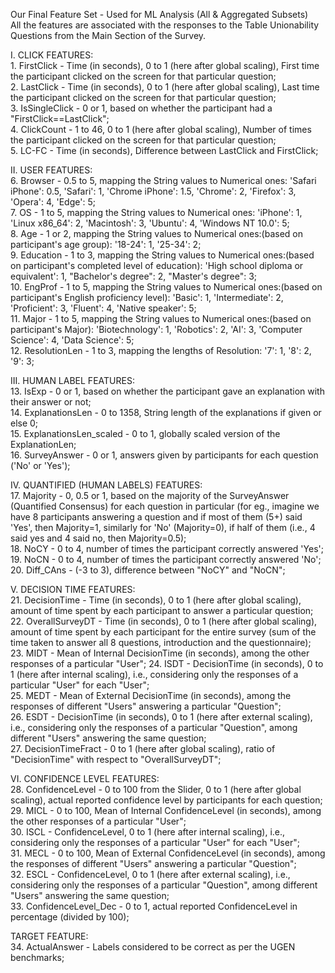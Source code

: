 Our Final Feature Set - Used for ML Analysis (All & Aggregated Subsets)   
All the features are associated with the responses to the Table Unionability Questions from the Main Section of the Survey.   


I. CLICK FEATURES:   
    1. FirstClick - Time (in seconds), 0 to 1 (here after global scaling), First time the participant clicked on the screen for that particular question;   
    2. LastClick - Time (in seconds), 0 to 1 (here after global scaling), Last time the participant clicked on the screen for that particular question;   
    3. IsSingleClick - 0 or 1, based on whether the participant had a "FirstClick==LastClick";   
    4. ClickCount - 1 to 46, 0 to 1 (here after global scaling), Number of times the participant clicked on the screen for that particular question;   
    5. LC-FC - Time (in seconds), Difference between LastClick and FirstClick;   

    
II. USER FEATURES:   
    6. Browser - 0.5 to 5, mapping the String values to Numerical ones: 'Safari iPhone': 0.5, 'Safari': 1, 'Chrome iPhone': 1.5, 'Chrome': 2, 'Firefox': 3, 'Opera': 4, 'Edge': 5;   
    7. OS - 1 to 5, mapping the String values to Numerical ones: 'iPhone': 1, 'Linux x86_64': 2, 'Macintosh': 3, 'Ubuntu': 4, 'Windows NT 10.0': 5;   
    8. Age - 1 or 2, mapping the String values to Numerical ones:(based on participant's age group): '18-24': 1, '25-34': 2;   
    9. Education - 1 to 3, mapping the String values to Numerical ones:(based on participant's completed level of education): 'High school diploma or equivalent': 1, "Bachelor's degree": 2, "Master's degree": 3;   
    10. EngProf - 1 to 5, mapping the String values to Numerical ones:(based on participant's English proficiency level): 'Basic': 1, 'Intermediate': 2, 'Proficient': 3, 'Fluent': 4, 'Native speaker': 5;   
    11. Major - 1 to 5, mapping the String values to Numerical ones:(based on participant's Major): 'Biotechnology': 1, 'Robotics': 2, 'AI': 3, 'Computer Science': 4, 'Data Science': 5;   
    12. ResolutionLen - 1 to 3, mapping the lengths of Resolution: '7': 1, '8': 2, '9': 3;   

    
III. HUMAN LABEL FEATURES:   
    13. IsExp - 0 or 1, based on whether the participant gave an explanation with their answer or not;    
    14. ExplanationsLen - 0 to 1358, String length of the explanations if given or else 0;    
    15. ExplanationsLen_scaled - 0 to 1, globally scaled version of the ExplanationLen;    
    16. SurveyAnswer - 0 or 1, answers given by participants for each question ('No' or 'Yes');    

    
IV. QUANTIFIED (HUMAN LABELS) FEATURES:    
    17. Majority - 0, 0.5 or 1, based on the majority of the SurveyAnswer (Quantified Consensus) for each question in particular (for eg., imagine we have 8 participants answering a question and if most of them (5+) said 'Yes', then Majority=1, similarly for 'No' (Majority=0), if half of them (i.e., 4 said yes and 4 said no, then Majority=0.5);    
    18. NoCY - 0 to 4, number of times the participant correctly answered 'Yes';     
    19. NoCN - 0 to 4, number of times the participant correctly answered 'No';    
    20. Diff_CAns - (-3 to 3), difference between "NoCY" and "NoCN";   

    
V. DECISION TIME FEATURES:     
    21. DecisionTime - Time (in seconds), 0 to 1 (here after global scaling), amount of time spent by each participant to answer a particular question;    
    22. OverallSurveyDT - Time (in seconds), 0 to 1 (here after global scaling), amount of time spent by each participant for the entire survey (sum of the time taken to answer all 8 questions, introduction and the questionnaire);     
    23. MIDT - Mean of Internal DecisionTime (in seconds), among the other responses of a particular "User";
    24. ISDT - DecisionTime (in seconds), 0 to 1 (here after internal scaling), i.e., considering only the responses of a particular "User" for each "User";    
    25. MEDT - Mean of External DecisionTime (in seconds), among the responses of different "Users" answering a particular "Question";    
    26. ESDT - DecisionTime (in seconds), 0 to 1 (here after external scaling), i.e., considering only the responses of a particular "Question", among different "Users" answering the same question;     
    27. DecisionTimeFract - 0 to 1 (here after global scaling), ratio of "DecisionTime" with respect to "OverallSurveyDT";     

    
VI. CONFIDENCE LEVEL FEATURES:     
    28. ConfidenceLevel - 0 to 100 from the Slider, 0 to 1 (here after global scaling), actual reported confidence level by participants for each question;    
    29. MICL - 0 to 100, Mean of Internal ConfidenceLevel (in seconds), among the other responses of a particular "User";     
    30. ISCL - ConfidenceLevel, 0 to 1 (here after internal scaling), i.e., considering only the responses of a particular "User" for each "User";    
    31. MECL - 0 to 100, Mean of External ConfidenceLevel (in seconds), among the responses of different "Users" answering a particular "Question";     
    32. ESCL - ConfidenceLevel, 0 to 1 (here after external scaling), i.e., considering only the responses of a particular "Question", among different "Users" answering the same question;      
    33. ConfidenceLevel_Dec - 0 to 1, actual reported ConfidenceLevel in percentage (divided by 100);     
        
TARGET FEATURE:      
    34. ActualAnswer - Labels considered to be correct as per the UGEN benchmarks;      
